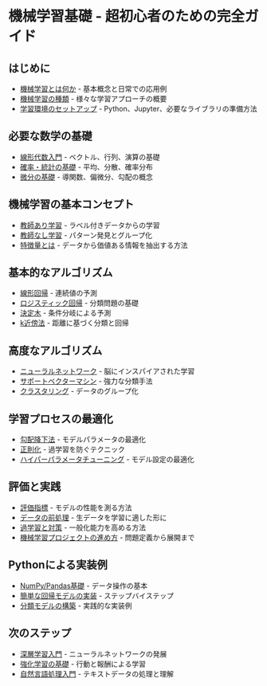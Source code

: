 # 機械学習基礎 - 超初心者のための完全ガイド

## はじめに
- [機械学習とは何か](introduction/what_is_ml.md) - 基本概念と日常での応用例
- [機械学習の種類](introduction/types_of_ml.md) - 様々な学習アプローチの概要
- [学習環境のセットアップ](introduction/setup.md) - Python、Jupyter、必要なライブラリの準備方法

## 必要な数学の基礎
- [線形代数入門](math/linear_algebra_basics.md) - ベクトル、行列、演算の基礎
- [確率・統計の基礎](math/probability_statistics.md) - 平均、分散、確率分布
- [微分の基礎](math/calculus_basics.md) - 導関数、偏微分、勾配の概念

## 機械学習の基本コンセプト
- [教師あり学習](supervised_learning.md) - ラベル付きデータからの学習
- [教師なし学習](unsupervised_learning.md) - パターン発見とグループ化
- [特徴量とは](concepts/features.md) - データから価値ある情報を抽出する方法

## 基本的なアルゴリズム
- [線形回帰](linear_regression.md) - 連続値の予測
- [ロジスティック回帰](logistic_regression.md) - 分類問題の基礎
- [決定木](decision_trees.md) - 条件分岐による予測
- [k近傍法](algorithms/knn.md) - 距離に基づく分類と回帰

## 高度なアルゴリズム
- [ニューラルネットワーク](neural_networks.md) - 脳にインスパイアされた学習
- [サポートベクターマシン](algorithms/svm.md) - 強力な分類手法
- [クラスタリング](algorithms/clustering.md) - データのグループ化

## 学習プロセスの最適化
- [勾配降下法](gradient_descent.md) - モデルパラメータの最適化
- [正則化](regularization.md) - 過学習を防ぐテクニック
- [ハイパーパラメータチューニング](process/hyperparameter_tuning.md) - モデル設定の最適化

## 評価と実践
- [評価指標](evaluation_metrics.md) - モデルの性能を測る方法
- [データの前処理](practical/data_preprocessing.md) - 生データを学習に適した形に
- [過学習と対策](practical/overfitting.md) - 一般化能力を高める方法
- [機械学習プロジェクトの進め方](practical/ml_project_workflow.md) - 問題定義から展開まで

## Pythonによる実装例
- [NumPy/Pandas基礎](python/numpy_pandas_basics.md) - データ操作の基本
- [簡単な回帰モデルの実装](python/regression_implementation.md) - ステップバイステップ
- [分類モデルの構築](python/classification_implementation.md) - 実践的な実装例

## 次のステップ
- [深層学習入門](next_steps/deep_learning_intro.md) - ニューラルネットワークの発展
- [強化学習の基礎](next_steps/reinforcement_learning.md) - 行動と報酬による学習
- [自然言語処理入門](next_steps/nlp_intro.md) - テキストデータの処理と理解
